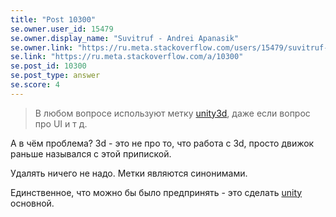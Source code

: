 ```yaml
---
title: "Post 10300"
se.owner.user_id: 15479
se.owner.display_name: "Suvitruf - Andrei Apanasik"
se.owner.link: "https://ru.meta.stackoverflow.com/users/15479/suvitruf-andrei-apanasik"
se.link: "https://ru.meta.stackoverflow.com/a/10300"
se.post_id: 10300
se.post_type: answer
se.score: 4
---
```

<blockquote>
  <p>В любом вопросе используют метку <a href="https://ru.stackoverflow.com/questions/tagged/unity3d" class="post-tag" title="показать вопросы с меткой [unity3d]" rel="tag">unity3d</a>, даже если вопрос про UI и т д.</p>
</blockquote>

<p>А в чём проблема? 3d - это не про то, что работа с 3d, просто движок раньше назывался с этой припиской.</p>

<p>Удалять ничего не надо. Метки являются синонимами.</p>

<p>Единственное, что можно бы было предпринять - это сделать <a href="https://ru.stackoverflow.com/questions/tagged/unity" class="post-tag" title="показать вопросы с меткой [unity]" rel="tag">unity</a> основной.</p>
